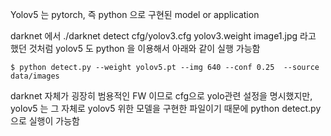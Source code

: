 Yolov5 는 pytorch, 즉 python 으로 구현된 model or application

darknet 에서 ./darknet detect cfg/yolov3.cfg yolov3.weight image1.jpg 라고 했던 것처럼 yolov5 도 python 을 이용해서 아래와 같이 실행 가능함 
```
$ python detect.py --weight yolov5.pt --img 640 --conf 0.25  --source data/images
```

darknet 자체가 굉장히 범용적인 FW 이므로 cfg으로 yolo관련 설정을 명시했지만,  yolov5 는 그 자체로 yolov5 위한 모델을 구현한 파일이기 때문에 python detect.py 으로 실행이 가능함

